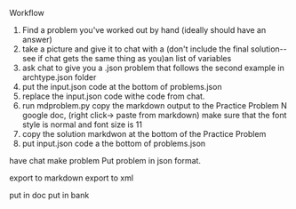 
Workflow
1) Find a problem you've worked out by hand (ideally should have an answer)
2) take a picture and give it to chat with a (don't include the final solution--see if chat gets the same thing as you)an list of variables
3) ask chat to give you a .json problem that follows the second example in archtype.json folder
4) put the input.json code at the bottom of problems.json
5) replace the input.json code withe code from chat.
6) run mdproblem.py copy the markdown output to the Practice Problem N google doc, (right click-> paste from markdown)
make sure that the font style is normal and font size is 11
7) copy the solution markdwon at the bottom of the Practice Problem 
8) put input.json code a the bottom of problems.json



have chat make problem
Put problem in json format.

export to markdown 
export to xml

put in doc
put in bank
